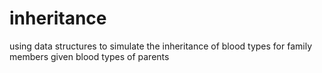# inheritance
using data structures to simulate the inheritance of blood types for family members given blood types of parents
